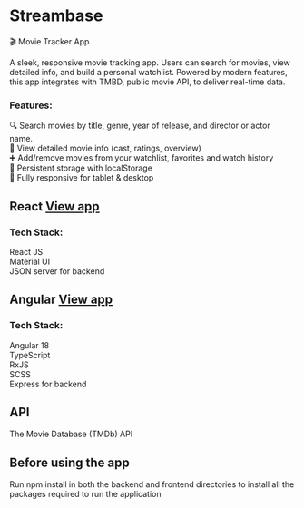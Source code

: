 # Streambase
🎬 Movie Tracker App

A sleek, responsive movie tracking app. Users can search for movies, view detailed info, and build a personal watchlist. Powered by modern features, this app integrates with TMBD, public movie API, to deliver real-time data.

### Features:
🔍 Search movies by title, genre, year of release, and director or actor name.  
📄 View detailed movie info (cast, ratings, overview)  
➕ Add/remove movies from your watchlist, favorites and watch history  
💾 Persistent storage with localStorage  
📱 Fully responsive for tablet & desktop

## React [View app](https://streambase-react-app.onrender.com)
### Tech Stack:
React JS  
Material UI  
JSON server for backend  

## Angular [View app](https://streambase-app.onrender.com)
### Tech Stack:
Angular 18  
TypeScript  
RxJS  
SCSS  
Express for backend

## API
The Movie Database (TMDb) API

## Before using the app
Run npm install in both the backend and frontend directories to install all the packages required to run the application

